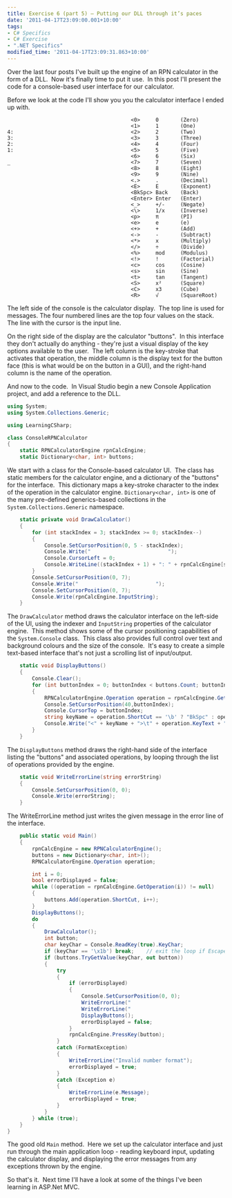 ```yaml
---
title: Exercise 6 (part 5) – Putting our DLL through it’s paces
date: '2011-04-17T23:09:00.001+10:00'
tags:
- C# Specifics
- C# Exercise
- ".NET Specifics"
modified_time: '2011-04-17T23:09:31.863+10:00'
---
```

Over the last four posts I've built up the engine of an RPN calculator in the
form of a DLL.  Now it's finally time to put it use.  In this post I'll present
the code for a console-based user interface for our calculator.
<!--more-->

Before we look at the code I'll show you you the calculator interface I ended up
with.

```text
                                        <0>     0       (Zero)
                                        <1>     1       (One)
4:                                      <2>     2       (Two)
3:                                      <3>     3       (Three)
2:                                      <4>     4       (Four)
1:                                      <5>     5       (Five)
                                        <6>     6       (Six)
_                                       <7>     7       (Seven)
                                        <8>     8       (Eight)
                                        <9>     9       (Nine)
                                        <.>     .       (Decimal)
                                        <E>     E       (Exponent)
                                        <BkSpc> Back    (Back)
                                        <Enter> Enter   (Enter)
                                        <_>     +/-     (Negate)
                                        <\>     1/x     (Inverse)
                                        <p>     π       (PI)
                                        <e>     e       (e)
                                        <+>     +       (Add)
                                        <->     -       (Subtract)
                                        <*>     x       (Multiply)
                                        </>     ÷       (Divide)
                                        <%>     mod     (Modulus)
                                        <!>     !       (Factorial)
                                        <c>     cos     (Cosine)
                                        <s>     sin     (Sine)
                                        <t>     tan     (Tangent)
                                        <S>     x²      (Square)
                                        <C>     x3      (Cube)
                                        <R>     √       (SquareRoot)
```

The left side of the console is the calculator display.  The top line is used
for messages. The four numbered lines are the top four values on the stack.
The line with the cursor is the input line.

On the right side of the display are the calculator "buttons".  In this
interface they don't actually do anything - they're just a visual display of the
key options available to the user.  The left column is the key-stroke that
activates that operation, the middle column is the display text for the button
face (this is what would be on the button in a GUI), and the right-hand column
is the name of the operation.

And now to the code.  In Visual Studio begin a new Console Application project,
and add a reference to the DLL.

```csharp
using System;
using System.Collections.Generic;

using LearningCSharp;

class ConsoleRPNCalculator
{
    static RPNCalculatorEngine rpnCalcEngine;
    static Dictionary<char, int> buttons;
```

We start with a class for the Console-based calculator UI.  The class has static
members for the calculator engine, and a dictionary of the "buttons" for the
interface.  This dictionary maps a key-stroke character to the index of the
operation in the calculator engine. `Dictionary<char, int>` is one of the many
pre-defined generics-based collections in the `System.Collections.Generic`
namespace.

```csharp
    static private void DrawCalculator()
    {
        for (int stackIndex = 3; stackIndex >= 0; stackIndex--)
        {
            Console.SetCursorPosition(0, 5 - stackIndex);
            Console.Write("                         ");
            Console.CursorLeft = 0;
            Console.WriteLine((stackIndex + 1) + ": " + rpnCalcEngine[stackIndex]);
        }
        Console.SetCursorPosition(0, 7);
        Console.Write("                         ");
        Console.SetCursorPosition(0, 7);
        Console.Write(rpnCalcEngine.InputString);
    }
```

The `DrawCalculator` method draws the calculator interface on the
left-side of the UI, using the indexer and `InputString` properties of
the calculator engine.  This method shows some of the cursor positioning
capabilities of the `System.Console` class.  This class also provides
full control over text and background colours and the size of the
console.  It's easy to create a simple text-based interface that's not
just a scrolling list of input/output.

```csharp
    static void DisplayButtons()
    {
        Console.Clear();
        for (int buttonIndex = 0; buttonIndex < buttons.Count; buttonIndex++)
        {
            RPNCalculatorEngine.Operation operation = rpnCalcEngine.GetOperation(buttonIndex);
            Console.SetCursorPosition(40,buttonIndex);
            Console.CursorTop = buttonIndex;
            string keyName = operation.ShortCut == '\b' ? "BkSpc" : operation.ShortCut == '\r' ? "Enter" : operation.ShortCut.ToString();
            Console.Write("<" + keyName + ">\t" + operation.KeyText + "\t(" + operation.Name + ")");
        }
    }
```

The `DisplayButtons` method draws the right-hand side of the interface
listing the "buttons" and associated operations, by looping through the
list of operations provided by the engine.

```csharp
    static void WriteErrorLine(string errorString)
    {
        Console.SetCursorPosition(0, 0);
        Console.Write(errorString);
    }
```

The WriteErrorLine method just writes the given message in the error
line of the interface.

```csharp
    public static void Main()
    {
        rpnCalcEngine = new RPNCalculatorEngine();
        buttons = new Dictionary<char, int>();
        RPNCalculatorEngine.Operation operation;

        int i = 0;
        bool errorDisplayed = false;
        while ((operation = rpnCalcEngine.GetOperation(i)) != null)
        {
            buttons.Add(operation.ShortCut, i++);
        }
        DisplayButtons();
        do
        {
            DrawCalculator();
            int button;
            char keyChar = Console.ReadKey(true).KeyChar;
            if (keyChar == '\x1b') break;    // exit the loop if Escape key pressed
            if (buttons.TryGetValue(keyChar, out button))
            {
                try
                {
                    if (errorDisplayed)
                    {
                        Console.SetCursorPosition(0, 0);
                        WriteErrorLine("                                   ");
                        WriteErrorLine("                                   ");
                        DisplayButtons();
                        errorDisplayed = false;
                    }
                    rpnCalcEngine.PressKey(button);
                }
                catch (FormatException)
                {
                    WriteErrorLine("Invalid number format");
                    errorDisplayed = true;
                }
                catch (Exception e)
                {
                    WriteErrorLine(e.Message);
                    errorDisplayed = true;
                }
            }
        } while (true);
    }
}
```

The good old `Main` method.  Here we set up the calculator interface and
just run through the main application loop - reading keyboard input,
updating the calculator display, and displaying the error messages from
any exceptions thrown by the engine.

So that's it.  Next time I'll have a look at some of the things I've
been learning in ASP.Net MVC.
